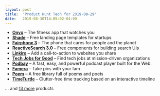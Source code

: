 ```yaml
---
layout: post
title:  "Product Hunt Tech for 2019-08-29"
date:   2019-08-30T14:05:02-04:00
---
```


* **[Onyx](https://www.producthunt.com/posts/onyx-7?utm_campaign=producthunt-api&utm_medium=api&utm_source=Application%3A+Daily+Digest+RSS+%28ID%3A+3202%29)** – The fitness app that watches you
* **[Shade](https://www.producthunt.com/posts/shade-4?utm_campaign=producthunt-api&utm_medium=api&utm_source=Application%3A+Daily+Digest+RSS+%28ID%3A+3202%29)** – Free landing page templates for startups
* **[Fairphone 3](https://www.producthunt.com/posts/fairphone-3?utm_campaign=producthunt-api&utm_medium=api&utm_source=Application%3A+Daily+Digest+RSS+%28ID%3A+3202%29)** – The phone that cares for people and the planet
* **[ReactiveSearch 3.0](https://www.producthunt.com/posts/reactivesearch-3-0?utm_campaign=producthunt-api&utm_medium=api&utm_source=Application%3A+Daily+Digest+RSS+%28ID%3A+3202%29)** – Free components for building search UIs
* **[Linkiro](https://www.producthunt.com/posts/linkiro?utm_campaign=producthunt-api&utm_medium=api&utm_source=Application%3A+Daily+Digest+RSS+%28ID%3A+3202%29)** – Add a call-to-action to websites you share
* **[Tech Jobs for Good](https://www.producthunt.com/posts/tech-jobs-for-good?utm_campaign=producthunt-api&utm_medium=api&utm_source=Application%3A+Daily+Digest+RSS+%28ID%3A+3202%29)** – Find tech jobs at mission-driven organizations
* **[Podbay](https://www.producthunt.com/posts/podbay?utm_campaign=producthunt-api&utm_medium=api&utm_source=Application%3A+Daily+Digest+RSS+%28ID%3A+3202%29)** – A fast, easy, and powerful podcast player built for the Web.
* **[Famera](https://www.producthunt.com/posts/famera?utm_campaign=producthunt-api&utm_medium=api&utm_source=Application%3A+Daily+Digest+RSS+%28ID%3A+3202%29)** – Take pics with your fam
* **[Poem](https://www.producthunt.com/posts/poem?utm_campaign=producthunt-api&utm_medium=api&utm_source=Application%3A+Daily+Digest+RSS+%28ID%3A+3202%29)** – A free library full of poems and poets
* **[TimeTurtle](https://www.producthunt.com/posts/timeturtle?utm_campaign=producthunt-api&utm_medium=api&utm_source=Application%3A+Daily+Digest+RSS+%28ID%3A+3202%29)** – Clutter-free time tracking based on an interactive timeline

… and [13 more](https://www.producthunt.com/tech) products